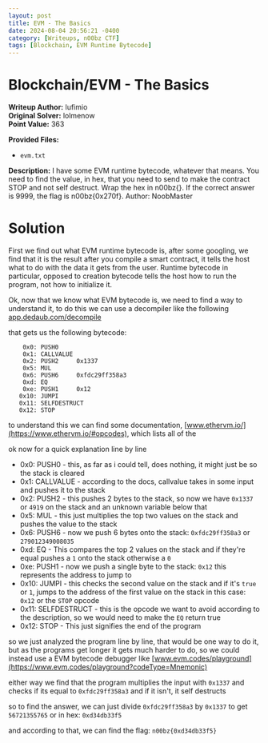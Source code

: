 ```yaml
---
layout: post
title: EVM - The Basics
date: 2024-08-04 20:56:21 -0400
category: [Writeups, n00bz CTF]
tags: [Blockchain, EVM Runtime Bytecode]
---
```



# Blockchain/EVM - The Basics  
**Writeup Author:** lufimio  
**Original Solver:** lolmenow  
**Point Value:** 363  

**Provided Files:**
 - `evm.txt`

**Description:**
I have some EVM runtime bytecode, whatever that means. You need to find the value, in hex, that you need to send to make the contract STOP and not self destruct. Wrap the hex in n00bz{}. If the correct answer is 9999, the flag is n00bz{0x270f}. Author: NoobMaster

# Solution

First we find out what EVM runtime bytecode is, after some googling, we find that it is the result after you compile a smart contract, it tells the host what to do with the data it gets from the user. Runtime bytecode in particular, opposed to creation bytecode tells the host how to run the program, not how to initialize it.

Ok, now that we know what EVM bytecode is, we need to find a way to understand it, to do this we can use a decompiler like the following
[app.dedaub.com/decompile](https://app.dedaub.com/decompile)

that gets us the following bytecode:
```
    0x0: PUSH0     
    0x1: CALLVALUE 
    0x2: PUSH2     0x1337
    0x5: MUL       
    0x6: PUSH6     0xfdc29ff358a3
    0xd: EQ        
    0xe: PUSH1     0x12
   0x10: JUMPI     
   0x11: SELFDESTRUCT
   0x12: STOP      
```

to understand this we can find some documentation, [www.ethervm.io/](https://www.ethervm.io/#opcodes), which lists all of the 

ok now for a quick explanation line by line
 - 0x0: PUSH0 - this, as far as i could tell, does nothing, it might just be so the stack is cleared
 - 0x1: CALLVALUE - according to the docs, callvalue takes in some input and pushes it to the stack
 - 0x2: PUSH2 - this pushes 2 bytes to the stack, so now we have `0x1337` or `4919` on the stack and an unknown variable below that
 - 0x5: MUL - this just multiplies the top two values on the stack and pushes the value to the stack
 - 0x6: PUSH6 - now we push 6 bytes onto the stack: `0xfdc29ff358a3` or `279012349008035`
 - 0xd: EQ - This compares the top 2 values on the stack and if they're equal pushes a `1` onto the stack otherwise a `0`
 - 0xe: PUSH1 - now we push a single byte to the stack: `0x12` this represents the address to jump to
 - 0x10: JUMPI - this checks the second value on the stack and if it's `true` or `1`, jumps to the address of the first value on the stack in this case: `0x12` or the `STOP` opcode
 - 0x11: SELFDESTRUCT - this is the opcode we want to avoid according to the description, so we would need to make the `EQ` return true
 - 0x12: STOP - This just signifies the end of the program

so we just analyzed the program line by line, that would be one way to do it, but as the programs get longer it gets much harder to do, so we could instead use a EVM bytecode debugger like [www.evm.codes/playground](https://www.evm.codes/playground?codeType=Mnemonic) 

either way we find that the program multiplies the input with `0x1337` and checks if its equal to `0xfdc29ff358a3` and if it isn't, it self destructs

so to find the answer, we can just divide `0xfdc29ff358a3` by `0x1337` to get `56721355765` or in hex: `0xd34db33f5`

and according to that, we can find the flag: `n00bz{0xd34db33f5}`
